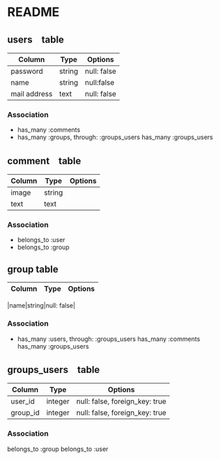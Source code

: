 # README
## users　table
|Column|Type|Options|
|------|----|-------|
|password|string|null: false|
|name|string|null:false|
|mail address|text|null: false|

### Association
- has_many :comments
- has_many :groups, through: :groups_users
  has_many :groups_users

## comment　table
|Column|Type|Options|
|------|----|-------|
|image|string|
|text|text|

### Association
- belongs_to :user
- belongs_to :group

## group table
|Column|Type|Options|
|------|----|-------|

|name|string|null: false|

### Association
- has_many :users, through: :groups_users
  has_many :comments
  has_many :groups_users

## groups_users　table
|Column|Type|Options|
|------|----|-------|
|user_id|integer|null: false, foreign_key: true|
|group_id|integer|null: false, foreign_key: true|

### Association
  belongs_to :group
  belongs_to :user